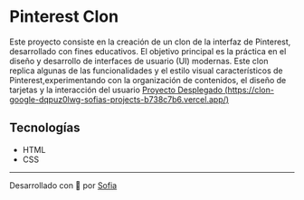 # Pinterest Clon
Este proyecto consiste en la creación de un clon de la interfaz de Pinterest, desarrollado con fines educativos. El objetivo principal es la práctica en el diseño y desarrollo de interfaces de usuario (UI) modernas. Este clon replica algunas de las funcionalidades y el estilo visual característicos de Pinterest,experimentando con la organización de contenidos, el diseño de tarjetas y la interacción del usuario
[Proyecto Desplegado (https://clon-google-dqpuz0lwg-sofias-projects-b738c7b6.vercel.app/)](https://clon-google-dqpuz0lwg-sofias-projects-b738c7b6.vercel.app/)
## Tecnologías
* HTML
* CSS
---
Desarrollado con 💜 por [Sofia](https://github.com/Sofiana9024)
